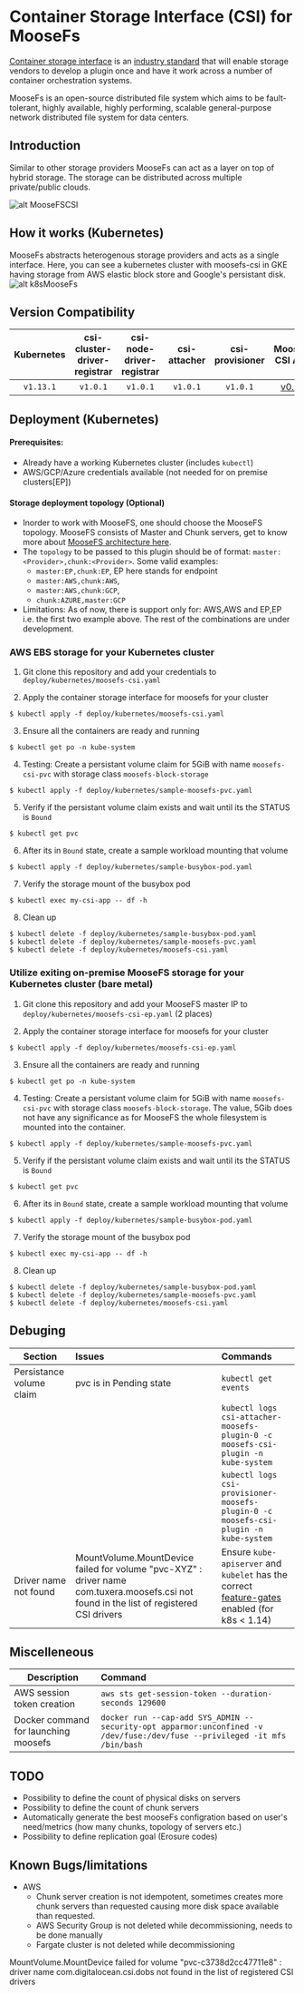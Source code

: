 # Container Storage Interface (CSI) for MooseFs
[Container storage interface](https://kubernetes-csi.github.io/docs/) is an [industry standard](https://github.com/container-storage-interface/spec/blob/master/spec.md) that will enable storage vendors to develop a plugin once and have it work across a number of container orchestration systems.

MooseFs is an open-source distributed file system which aims to be fault-tolerant, highly available, highly performing, scalable general-purpose network distributed file system for data centers.

## Introduction
Similar to other storage providers MooseFs can act as a layer on top of hybrid storage. The storage can be distributed across multiple private/public clouds.

[//]: # "image courtesy: https://schd.ws/hosted_files/kccnceu18/fb/CloudNativeCon%20EU%202018%20CSI%20Jie%20Yu.pdf"
![alt MooseFSCSI](MooseFSinCSI.png)


## How it works (Kubernetes)
MooseFs abstracts heterogenous storage providers and acts as a single interface. Here, you can see a kubernetes cluster with moosefs-csi in GKE having storage from AWS elastic block store and Google's persistant disk.
![alt k8sMooseFs](k8sMooseFs.png)

## Version Compatibility
| Kubernetes | csi-cluster-driver-registrar| csi-node-driver-registrar |csi-attacher| csi-provisioner| MooseFS CSI AWS  | MooseFS CSI GKE | MooseFS CSI Azure | MooseFS CSI EP (On_prem)  |
|:----------:|:----:|:----:|:----:|:----:|:----:|:----:|:----:|:-------------:|
| `v1.13.1`   | `v1.0.1` | `v1.0.1` | `v1.0.1` | `v1.0.1` | [v0.0.4](https://quay.io/repository/tuxera/moosefs-csi-plugin) |-|-| [v0.0.4](https://quay.io/repository/tuxera/moosefs-csi-plugin) |

## Deployment (Kubernetes)
#### Prerequisites:
* Already have a working Kubernetes cluster (includes `kubectl`)
* AWS/GCP/Azure credentials available (not needed for on premise clusters[EP])
#### Storage deployment topology (Optional)
* Inorder to work with MooseFS, one should choose the MooseFS topology. MooseFS consists of Master and Chunk servers, get to know more about [MooseFS architecture here](https://moosefs.com/blog/architecture/).
* The `topology` to be passed to this plugin should be of format: `master:<Provider>,chunk:<Provider>`. Some valid examples:
    - `master:EP,chunk:EP`, EP here stands for endpoint
    - `master:AWS,chunk:AWS`,
    - `master:AWS,chunk:GCP`,
    - `chunk:AZURE,master:GCP`
* Limitations: As of now, there is support only for: AWS,AWS and EP,EP i.e. the first two example above. The rest of the combinations are under development. 

### AWS EBS storage for your Kubernetes cluster

1. Git clone this repository and add your credentials to `deploy/kubernetes/moosefs-csi.yaml`

2. Apply the container storage interface for moosefs for your cluster
```
$ kubectl apply -f deploy/kubernetes/moosefs-csi.yaml
```
3. Ensure all the containers are ready and running
```
$ kubectl get po -n kube-system
```
4. Testing: Create a persistant volume claim for 5GiB with name `moosefs-csi-pvc` with storage class `moosefs-block-storage`
```
$ kubectl apply -f deploy/kubernetes/sample-moosefs-pvc.yaml
```
5. Verify if the persistant volume claim exists and wait until its the STATUS is `Bound`
```
$ kubectl get pvc
```
6. After its in `Bound` state, create a sample workload mounting that volume
```
$ kubectl apply -f deploy/kubernetes/sample-busybox-pod.yaml
```
7. Verify the storage mount of the busybox pod
```
$ kubectl exec my-csi-app -- df -h
```
8. Clean up
```
$ kubectl delete -f deploy/kubernetes/sample-busybox-pod.yaml
$ kubectl delete -f deploy/kubernetes/sample-moosefs-pvc.yaml
$ kubectl delete -f deploy/kubernetes/moosefs-csi.yaml
```

### Utilize exiting **on-premise** MooseFS storage for your Kubernetes cluster (bare metal)

1. Git clone this repository and add your MooseFS master IP to `deploy/kubernetes/moosefs-csi-ep.yaml` (2 places)

2. Apply the container storage interface for moosefs for your cluster
```
$ kubectl apply -f deploy/kubernetes/moosefs-csi-ep.yaml
```
3. Ensure all the containers are ready and running
```
$ kubectl get po -n kube-system
```
4. Testing: Create a persistant volume claim for 5GiB with name `moosefs-csi-pvc` with storage class `moosefs-block-storage`. The value, 5Gib does not have any significance as for MooseFS the whole filesystem is mounted into the container.
```
$ kubectl apply -f deploy/kubernetes/sample-moosefs-pvc.yaml
```
5. Verify if the persistant volume claim exists and wait until its the STATUS is `Bound`
```
$ kubectl get pvc
```
6. After its in `Bound` state, create a sample workload mounting that volume
```
$ kubectl apply -f deploy/kubernetes/sample-busybox-pod.yaml
```
7. Verify the storage mount of the busybox pod
```
$ kubectl exec my-csi-app -- df -h
```
8. Clean up 
```
$ kubectl delete -f deploy/kubernetes/sample-busybox-pod.yaml
$ kubectl delete -f deploy/kubernetes/sample-moosefs-pvc.yaml
$ kubectl delete -f deploy/kubernetes/moosefs-csi.yaml
```


## Debuging
| Section                  | Issues                            |Commands  |
| -------------            |:-------------                     |:-----    |
| Persistance volume claim |pvc is in Pending state            | `kubectl get events` |
|                          || `kubectl logs csi-attacher-moosefs-plugin-0 -c moosefs-csi-plugin -n kube-system` |
|                          || `kubectl logs csi-provisioner-moosefs-plugin-0 -c moosefs-csi-plugin -n kube-system` |
| Driver name not found    |MountVolume.MountDevice failed for volume "pvc-XYZ" : driver name com.tuxera.moosefs.csi not found in the list of registered CSI drivers | Ensure `kube-apiserver` and `kubelet` has the correct [feature-gates](https://kubernetes-csi.github.io/docs/print.html#deployment-6) enabled (for k8s < 1.14) |

## Miscelleneous
| Description                        | Command       |
| -------------                      |:------------- |
|AWS session token creation          |`aws sts get-session-token --duration-seconds 129600` |
|Docker command for launching moosefs|`docker run --cap-add SYS_ADMIN --security-opt apparmor:unconfined -v /dev/fuse:/dev/fuse --privileged -it mfs /bin/bash`



## TODO
* Possibility to define the count of physical disks on servers
* Possibility to define the count of chunk servers
* Automatically generate the best mooseFs configration based on user's need/metrics (how many chunks, topology of servers etc.)
* Possibility to define replication goal (Erosure codes)

## Known Bugs/limitations
* AWS
    - Chunk server creation is not idempotent, sometimes creates more chunk servers than requested causing more disk space available than requested.
    - AWS Security Group is not deleted while decommissioning, needs to be done manually
    - Fargate cluster is not deleted while decommissioning


MountVolume.MountDevice failed for volume "pvc-c3738d2cc47711e8" : driver name com.digitalocean.csi.dobs not found in the list of registered CSI drivers
